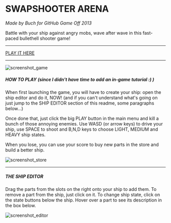 # SWAPSHOOTER ARENA

*Made by Buch for GitHub Game Off 2013*

Battle with your ship against angry mobs, wave after wave in this fast-paced bullethell shooter game!

----------------------

[PLAY IT HERE](http://buch415.github.io/game-off-2013)<br>

----------------------

![screenshot_game](http://blog-buch.rhcloud.com/wp-content/uploads/2013/11/sshot_game.jpg)

##### HOW TO PLAY (since I didn't have time to add an in-game tutorial :) )

When first launching the game, you will have to create your ship: open the ship editor and do it, NOW! (and if you can't understand what's going on just jump to the SHIP EDITOR section of this readme, some paragraphs below...)

Once done that, just click the big PLAY button in the main menu and kill a bunch of those annoying enemies. Use WASD (or arrow keys) to drive your ship, use SPACE to shoot and B,N,D keys to choose LIGHT, MEDIUM and HEAVY ship states.

When you lose, you can use your score to buy new parts in the store and build a better ship.

![screenshot_store](http://blog-buch.rhcloud.com/wp-content/uploads/2013/11/sshot_store.jpg)

----------------------

##### THE SHIP EDITOR

Drag the parts from the slots on the right onto your ship to add them. To remove a part from the ship, just click on it. To change ship state, click on the state buttons below the ship. Hover over a part to see its description in the box below.

![screenshot_editor](http://blog-buch.rhcloud.com/wp-content/uploads/2013/11/sshot_editor.jpg)
